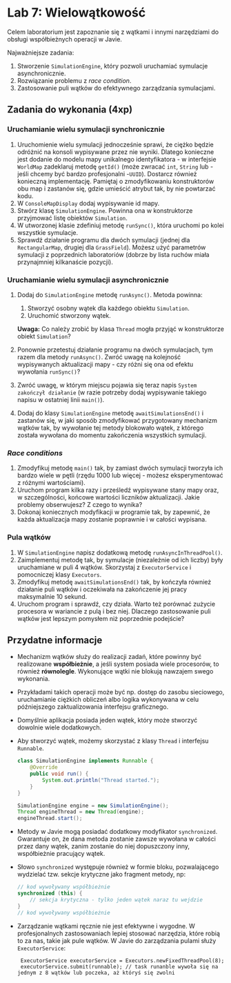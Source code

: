 # Lab 7: Wielowątkowość 

Celem laboratorium jest zapoznanie się z wątkami i innymi narzędziami do obsługi współbieżnych operacji w Javie.

Najważniejsze zadania:

1. Stworzenie `SimulationEngine`, który pozwoli uruchamiać symulacje asynchronicznie.
1. Rozwiązanie problemu z *race condition*.
1. Zastosowanie puli wątków do efektywnego zarządzania symulacjami.


## Zadania do wykonania (4xp)

### Uruchamianie wielu symulacji synchronicznie

1. Uruchomienie wielu symulacji jednocześnie sprawi, że ciężko będzie odróżnić na konsoli wypisywane przez nie wyniki. Dlatego konieczne jest dodanie do modelu mapy unikalnego identyfikatora - w interfejsie `WorldMap` zadeklaruj metodę `getId()` (może zwracać `int`, `String` lub - jeśli chcemy być bardzo profesjonalni -`UUID`). Dostarcz również konieczną implementację. Pamiętaj o zmodyfikowaniu konstruktorów obu map i zastanów się, gdzie umieścić atrybut tak, by nie powtarzać kodu. 
2. W `ConsoleMapDisplay` dodaj wypisywanie id mapy.
3. Stwórz klasę `SimulationEngine`. Powinna ona w konstruktorze przyjmować listę obiektów `Simulation`.
4. W utworzonej klasie zdefiniuj metodę `runSync()`, która uruchomi po kolei wszystkie symulacje. 
5. Sprawdź działanie programu dla dwóch symulacji (jednej dla `RectangularMap`, drugiej dla `GrassField`). Możesz użyć parametrów symulacji z poprzednich laboratoriów (dobrze by lista ruchów miała przynajmniej kilkanaście pozycji).

### Uruchamianie wielu symulacji asynchronicznie

1. Dodaj do `SimulationEngine` metodę `runAsync()`. Metoda powinna:

   1. Stworzyć osobny wątek dla każdego obiektu `Simulation`.
   2. Uruchomić stworzony wątek.

   **Uwaga:** Co należy zrobić by klasa `Thread` mogła przyjąć w konstruktorze obiekt `Simulation`?

2. Ponownie przetestuj działanie programu na dwóch symulacjach, tym razem dla metody `runAsync()`. Zwróć uwagę na kolejność wypisywanych aktualizacji mapy - czy różni się ona od efektu wywołania `runSync()`?

3. Zwróć uwagę, w którym miejscu pojawia się teraz napis `System zakończył działanie` (w razie potrzeby dodaj wypisywanie takiego napisu w ostatniej linii `main()`). 

4. Dodaj do klasy `SimulationEngine` metodę `awaitSimulationsEnd()` i zastanów się, w jaki sposób zmodyfikować przygotowany mechanizm wątków tak, by wywołanie tej metody blokowało wątek, z którego została wywołana do momentu zakończenia wszystkich symulacji.

### *Race conditions*

1. Zmodyfikuj metodę `main()` tak, by zamiast dwóch symulacji tworzyła ich bardzo wiele w pętli (rzędu 1000 lub więcej - możesz eksperymentować z różnymi wartościami).
2. Uruchom program kilka razy i prześledź wypisywane stany mapy oraz, w szczególności, końcowe wartości liczników aktualizacji. Jakie problemy obserwujesz? Z czego to wynika?
3. Dokonaj koniecznych modyfikacji w programie tak, by zapewnić, że każda aktualizacja mapy zostanie poprawnie i w całości wypisana.

### Pula wątków

1. W `SimulationEngine` napisz dodatkową metodę `runAsyncInThreadPool()`.
2. Zaimplementuj metodę tak, by symulacje (niezależnie od ich liczby) były uruchamiane w puli 4 wątków. Skorzystaj z `ExecutorService` i pomocniczej klasy `Executors`. 
3. Zmodyfikuj metodę `awaitSimulationsEnd()` tak, by kończyła również działanie puli wątków i oczekiwała na zakończenie jej pracy maksymalnie 10 sekund.
4. Uruchom program i sprawdź, czy działa. Warto też porównać zużycie procesora w wariancie z pulą i bez niej. Dlaczego zastosowanie puli wątków jest lepszym pomysłem niż poprzednie podejście?

## Przydatne informacje

* Mechanizm wątków służy do realizacji zadań, które powinny być realizowane **współbieżnie**, a jeśli system posiada wiele procesorów, to również **równolegle**. Wykonujące wątki nie blokują nawzajem swego wykonania.

* Przykładami takich operacji może być np. dostęp do zasobu sieciowego, uruchamianie ciężkich obliczeń albo logika wykonywana w celu późniejszego zaktualizowania interfejsu graficznego.

* Domyślnie aplikacja posiada jeden wątek, który może stworzyć dowolnie wiele dodatkowych.

* Aby stworzyć wątek, możemy skorzystać z klasy `Thread` i interfejsu `Runnable`.

  ```java
  class SimulationEngine implements Runnable {
      @Override
      public void run() {
          System.out.println("Thread started.");
      }
  }
  
  SimulationEngine engine = new SimulationEngine();
  Thread engineThread = new Thread(engine);
  engineThread.start();
  ```

- Metody w Javie mogą posiadać dodatkowy modyfikator `synchronized`. Gwarantuje on, że dana metoda zostanie zawsze wywołana w całości przez dany wątek, zanim zostanie do niej dopuszczony inny, współbieżnie pracujący wątek. 

- Słowo `synchronized` występuje również w formie bloku, pozwalającego wydzielać tzw. sekcje krytyczne jako fragment metody, np:

  ```java
  // kod wywoływany współbieżnie
  synchronized (this) {
      // sekcja krytyczna - tylko jeden wątek naraz tu wejdzie
  }
  // kod wywoływany współbieżnie
  ```
  
- Zarządzanie wątkami ręcznie nie jest efektywne i wygodne. W profesjonalnych zastosowaniach lepiej stosować narzędzia, które robią to za nas, takie jak pule wątków. W Javie do zarządzania pulami służy `ExecutorService`:

  ```javaa
   ExecutorService executorService = Executors.newFixedThreadPool(8);
   executorService.submit(runnable); // task runanble wywoła się na jednym z 8 wątków lub poczeka, aż któryś się zwolni
  ```

  
